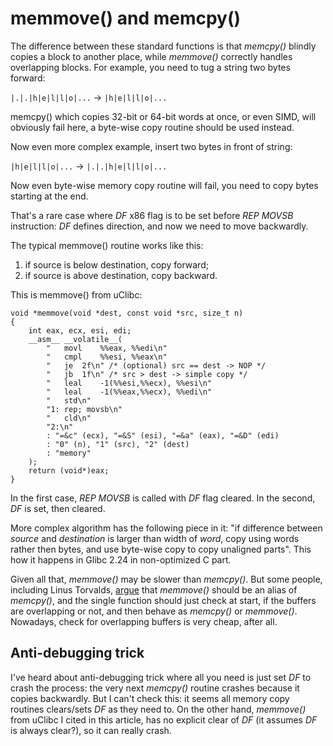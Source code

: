 # memmove() and memcpy()

The difference between these standard functions is that *memcpy()* blindly copies a block to another place,
while *memmove()* correctly handles overlapping blocks.
For example, you need to tug a string two bytes forward:

`|.|.|h|e|l|l|o|...` -> `|h|e|l|l|o|...`

memcpy() which copies 32-bit or 64-bit words at once, or even SIMD, will obviously fail here, a byte-wise copy routine
should be used instead.

Now even more complex example, insert two bytes in front of string:

`|h|e|l|l|o|...` -> `|.|.|h|e|l|l|o|...`

Now even byte-wise memory copy routine will fail, you need to copy bytes starting at the end.

That's a rare case where *DF* x86 flag is to be set before *REP MOVSB* instruction: *DF* defines direction, and now
we need to move backwardly.

The typical memmove() routine works like this:
1) if source is below destination, copy forward;
2) if source is above destination, copy backward.

This is memmove() from uClibc:

	void *memmove(void *dest, const void *src, size_t n)
	{
		int eax, ecx, esi, edi;
		__asm__ __volatile__(
			"	movl	%%eax, %%edi\n"
			"	cmpl	%%esi, %%eax\n"
			"	je	2f\n" /* (optional) src == dest -> NOP */
			"	jb	1f\n" /* src > dest -> simple copy */
			"	leal	-1(%%esi,%%ecx), %%esi\n"
			"	leal	-1(%%eax,%%ecx), %%edi\n"
			"	std\n"
			"1:	rep; movsb\n"
			"	cld\n"
			"2:\n"
			: "=&c" (ecx), "=&S" (esi), "=&a" (eax), "=&D" (edi)
			: "0" (n), "1" (src), "2" (dest)
			: "memory"
		);
		return (void*)eax;
	}

In the first case, *REP MOVSB* is called with *DF* flag cleared.
In the second, *DF* is set, then cleared.

More complex algorithm has the following piece in it:
"if difference between *source* and *destination* is larger than width of *word*, copy using words rather then bytes,
and use byte-wise copy to copy unaligned parts".
This how it happens in Glibc 2.24 in non-optimized C part.

Given all that, *memmove()* may be slower than *memcpy()*.
But some people, including Linus Torvalds, [argue](https://bugzilla.redhat.com/show_bug.cgi?id=638477#c132)
that *memmove()* should be an alias of *memcpy()*, and the single
function should just check at start, if the buffers are overlapping or not, and then behave as *memcpy()* or *memmove()*.
Nowadays, check for overlapping buffers is very cheap, after all.

## Anti-debugging trick

I've heard about anti-debugging trick where all you need is just set *DF* to crash the process: the very next *memcpy()*
routine crashes because it copies backwardly.
But I can't check this: it seems all memory copy routines clears/sets *DF* as they need to.
On the other hand, *memmove()* from uClibc I cited in this article,
has no explicit clear of *DF* (it assumes *DF* is always clear?),
so it can really crash.

